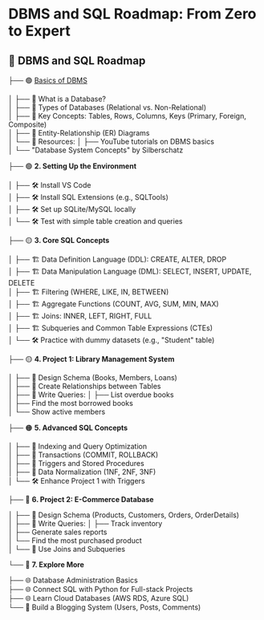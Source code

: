 # DBMS and SQL Roadmap: From Zero to Expert

## 📂 DBMS and SQL Roadmap

├── 🟢 [Basics of DBMS](./Basics.md)

│ ├── 📌 What is a Database?  
│ ├── 📌 Types of Databases (Relational vs. Non-Relational)  
│ ├── 📌 Key Concepts: Tables, Rows, Columns, Keys (Primary, Foreign, Composite)  
│ ├── 📌 Entity-Relationship (ER) Diagrams  
│ └── 📖 Resources:
│ ├── YouTube tutorials on DBMS basics  
│ └── "Database System Concepts" by Silberschatz

├── 🟢 **2. Setting Up the Environment**

│ ├── 🛠️ Install VS Code  
│ ├── 🛠️ Install SQL Extensions (e.g., SQLTools)  
│ ├── 🛠️ Set up SQLite/MySQL locally  
│ └── 🛠️ Test with simple table creation and queries

├── 🟡 **3. Core SQL Concepts**

│ ├── 🏗️ Data Definition Language (DDL): CREATE, ALTER, DROP  
│ ├── 🏗️ Data Manipulation Language (DML): SELECT, INSERT, UPDATE, DELETE  
│ ├── 🏗️ Filtering (WHERE, LIKE, IN, BETWEEN)  
│ ├── 🏗️ Aggregate Functions (COUNT, AVG, SUM, MIN, MAX)  
│ ├── 🏗️ Joins: INNER, LEFT, RIGHT, FULL  
│ ├── 🏗️ Subqueries and Common Table Expressions (CTEs)  
│ └── 🛠️ Practice with dummy datasets (e.g., "Student" table)

├── 🟡 **4. Project 1: Library Management System**

│ ├── 🎯 Design Schema (Books, Members, Loans)  
│ ├── 🎯 Create Relationships between Tables  
│ ├── 🎯 Write Queries:
│ ├── List overdue books  
│ ├── Find the most borrowed books  
│ └── Show active members

├── 🟠 **5. Advanced SQL Concepts**

│ ├── 📌 Indexing and Query Optimization  
│ ├── 📌 Transactions (COMMIT, ROLLBACK)  
│ ├── 📌 Triggers and Stored Procedures  
│ ├── 📌 Data Normalization (1NF, 2NF, 3NF)  
│ └── 🛠️ Enhance Project 1 with Triggers

├── 🔴 **6. Project 2: E-Commerce Database**

│ ├── 🎯 Design Schema (Products, Customers, Orders, OrderDetails)  
│ ├── 🎯 Write Queries:
│ ├── Track inventory  
│ ├── Generate sales reports  
│ └── Find the most purchased product  
│ └── 🎯 Use Joins and Subqueries

└── 🚀 **7. Explore More**

├── 🌐 Database Administration Basics  
├── 🌐 Connect SQL with Python for Full-stack Projects  
├── 🌐 Learn Cloud Databases (AWS RDS, Azure SQL)  
└── 🎯 Build a Blogging System (Users, Posts, Comments)
